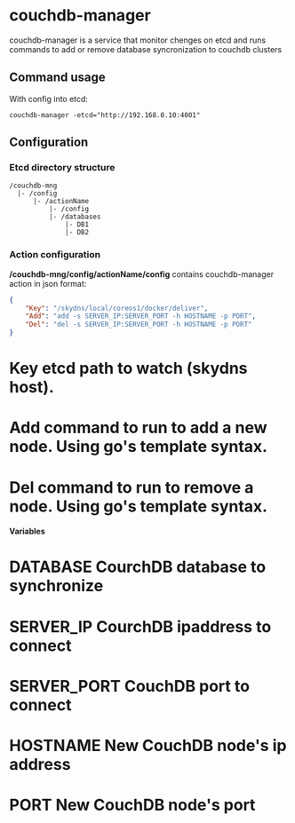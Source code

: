 # couchdb-manager #

couchdb-manager is a service that monitor chenges on etcd and runs commands to add or remove database syncronization to couchdb clusters

## Command usage ##

With config into etcd:
```
couchdb-manager -etcd="http://192.168.0.10:4001"
```

## Configuration ##

### Etcd directory structure ###

```
/couchdb-mng
  |- /config
      |- /actionName
          |- /config
          |- /databases
              |- DB1
              |- DB2
```

### Action configuration ###

**/couchdb-mng/config/actionName/config** contains couchdb-manager action in json format:

```json
{
    "Key": "/skydns/local/coreos1/docker/deliver",
    "Add": "add -s SERVER_IP:SERVER_PORT -h HOSTNAME -p PORT",
    "Del": "del -s SERVER_IP:SERVER_PORT -h HOSTNAME -p PORT"
}
```

# **Key** etcd path to watch (skydns host).
# **Add** command to run to add a new node. Using go's template syntax.
# **Del** command to run to remove a node. Using go's template syntax.

#### Variables ####

# **DATABASE** CourchDB database to synchronize
# **SERVER_IP** CourchDB ipaddress to connect
# **SERVER_PORT** CouchDB port to connect
# **HOSTNAME** New CouchDB node's ip address
# **PORT** New CouchDB node's port
